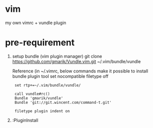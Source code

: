 # vim
my own vimrc + vundle plugin

# pre-requirement

1. setup bundle (vim plugin manager)
   git clone https://github.com/gmarik/Vundle.vim.git ~/.vim/bundle/vundle
    
    Reference 
        (in ~/.vimrc, below commands make it possible to install bundle plugin tool
        set nocompatible
        filetype off
         
        set rtp+=~/.vim/bundle/vundle/
         
        call vundle#rc()
        Bundle 'gmarik/vundle'
        Bundle 'git://git.wincent.com/command-t.git'
         
        filetype plugin indent on

2. :PluginInstall
